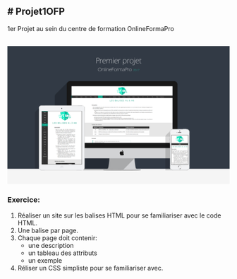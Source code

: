 <h2># Projet1OFP</h2>
1er Projet au sein du centre de formation OnlineFormaPro<br/><br/>

![alt tag](Projet1Mockup.png)


<h3>Exercice:</h3>
<ol>
  <li>Réaliser un site sur les balises HTML pour se familiariser avec le code HTML.</li>
  <li>Une balise par page.</li>
  <li>Chaque page doit contenir:
      <ul>
      <li>une description</li>
      <li>un tableau des attributs</li>
      <li>un exemple</li>
      </ul>
  </li>
  <li>Réliser un CSS simpliste pour se familiariser avec.</li>
</ol>
